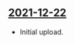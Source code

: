 ## [2021-12-22](https://github.com/faktaoklimatu/graphics/blob/e59b422de29f1c95311146d84d919be688bac0a4/data-visualization/energetics/slovakia/electricity-production%2C-consumption-and-emissions-in-slovakia/cs-elektrina-sk.ai)

- Initial upload.

